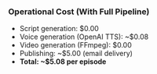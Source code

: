 ### Operational Cost (With Full Pipeline)

- Script generation: $0.00
- Voice generation (OpenAI TTS): ~$0.08
- Video generation (FFmpeg): $0.00
- Publishing: ~$5.00 (email delivery)
- **Total: ~$5.08 per episode**
